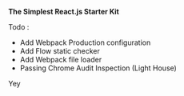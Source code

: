 **The Simplest React.js Starter Kit**

Todo :
- Add Webpack Production configuration
- Add Flow static checker
- Add Webpack file loader
- Passing Chrome Audit Inspection (Light House)


Yey